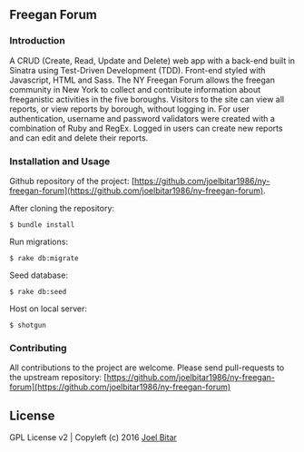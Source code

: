 ## Freegan Forum

### Introduction

A CRUD (Create, Read, Update and Delete) web app with a back-end built in Sinatra using Test-Driven Development (TDD). Front-end styled with Javascript, HTML and Sass. The NY Freegan Forum allows the freegan community in New York to collect and contribute information about freeganistic activities in the five boroughs. Visitors to the site can view all reports, or view reports by borough, without logging in. For user authentication, username and password validators were created with a combination of Ruby and RegEx. Logged in users can create new reports and can edit and delete their reports.

### Installation and Usage

Github repository of the project: [https://github.com/joelbitar1986/ny-freegan-forum](https://github.com/joelbitar1986/ny-freegan-forum).

After cloning the repository:

```
$ bundle install
```

Run migrations:

```
$ rake db:migrate
```

Seed database:

```
$ rake db:seed
```

Host on local server:

```
$ shotgun
```


### Contributing

All contributions to the project are welcome. Please send pull-requests to the upstream repository: [https://github.com/joelbitar1986/ny-freegan-forum](https://github.com/joelbitar1986/ny-freegan-forum)

## License

GPL License v2 | Copyleft (c) 2016 [Joel Bitar](http://www.joelbitar.space)
